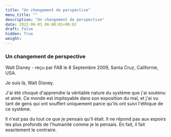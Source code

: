 ```yaml
---
title: "Un changement de perspective"
menu_title: ""
description: "Un changement de perspective"
date: 2022-06-01 06:00:01+00:82
draft: False
hidden: True
weight:
---
```

### Un changement de perspective

Walt Disney - reçu par FAB le 8 Septembre 2009, Santa Cruz, Californie, USA.

Je suis là, Walt Disney.

J'ai été choqué d'apprendre la véritable nature du système que j'ai soutenu et aimé. Ce monde est impitoyable dans son exposition du mal, et j'ai vu tant de gens qui ont souffert uniquement parce qu'ils ont suivi l'éthique de ce système.

Il n'est pas du tout ce que je pensais qu'il était. Il ne répond pas aux espoirs les plus profonds de l'humanité comme je le pensais. En fait, il fait exactement le contraire.